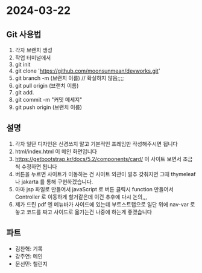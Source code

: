 

# 2024-03-22

## Git 사용법
1. 각자 브랜치 생성
2. 작업 터미널에서
3. git init
4. git clone 'https://github.com/moonsunmean/devworks.git' 
5. git branch -m (브랜치 이름) // 확실하지 않음;;;;
6. git pull origin (브랜치 이름)
7. git add.
8. git commit -m "커밋 메세지"
9. git push origin (브랜치 이름)

## 설명
1. 각자 일단 디자인은 신경쓰지 말고 기본적인 프레임만 작성해주시면 됩니다
2. html/index.html 이 메인 화면입니다
3. https://getbootstrap.kr/docs/5.2/components/card/ 이 사이트 보면서 조금씩 수정하면 됩니다
4. 버튼을 누르면 사이트가 이동하는 건 사이트 외관이 얼추 갖춰지면 그때 thymeleaf 나 jakarta 를 통해 구현하겠습니다.
5. 아마 jsp 파일로 만들어서 javaScript 로 버튼 클릭시 function 만들어서 Controller 로 이동하게 할거같은데 이건 추후에 다시 논의,,,
6. 제가 드린 pdf 엔 메뉴바가 사이드에 있는데 부트스트랩으로 일단 위에 nav-var 로 놓고 코드를 짜고 사이드로 옮기는건 나중에 하는게 좋겠습니다

## 파트
+ 김찬혁: 기록
+ 강주연: 메인
+ 문선민: 챌린지
